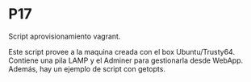 # P17
Script aprovisionamiento vagrant.

Este script provee a la maquina creada con el box Ubuntu/Trusty64.
Contiene una pila LAMP y el Adminer para gestionarla desde WebApp.
Además, hay un ejemplo de script con getopts.
